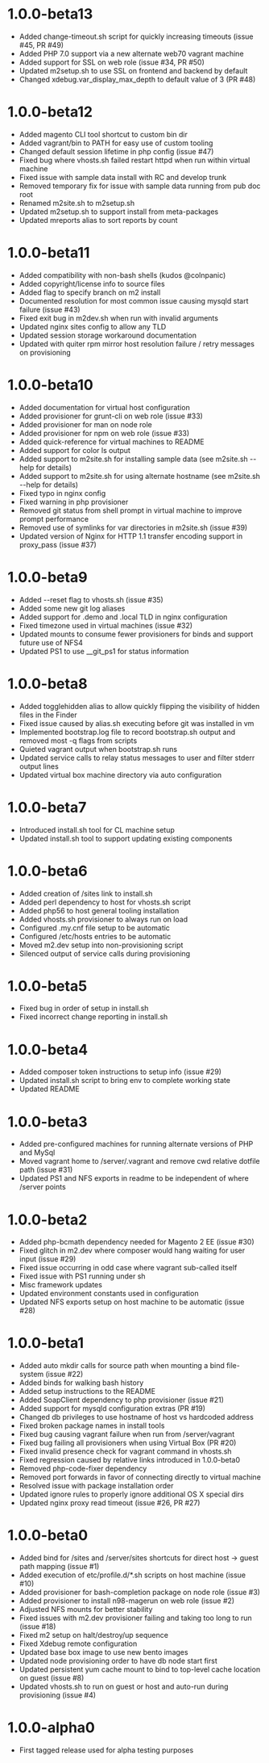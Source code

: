 1.0.0-beta13
===============

* Added change-timeout.sh script for quickly increasing timeouts (issue #45, PR #49)
* Added PHP 7.0 support via a new alternate web70 vagrant machine
* Added support for SSL on web role (issue #34, PR #50)
* Updated m2setup.sh to use SSL on frontend and backend by default
* Changed xdebug.var_display_max_depth to default value of 3 (PR #48)

1.0.0-beta12
===============

* Added magento CLI tool shortcut to custom bin dir
* Added vagrant/bin to PATH for easy use of custom tooling
* Changed default session lifetime in php config (issue #47)
* Fixed bug where vhosts.sh failed restart httpd when run within virtual machine
* Fixed issue with sample data install with RC and develop trunk
* Removed temporary fix for issue with sample data running from pub doc root
* Renamed m2site.sh to m2setup.sh
* Updated m2setup.sh to support install from meta-packages
* Updated mreports alias to sort reports by count

1.0.0-beta11
===============

* Added compatibility with non-bash shells (kudos @colnpanic)
* Added copyright/license info to source files
* Added flag to specify branch on m2 install
* Documented resolution for most common issue causing mysqld start failure (issue #43)
* Fixed exit bug in m2dev.sh when run with invalid arguments
* Updated nginx sites config to allow any TLD
* Updated session storage workaround documentation
* Updated with quiter rpm mirror host resolution failure / retry messages on provisioning

1.0.0-beta10
===============

* Added documentation for virtual host configuration
* Added provisioner for grunt-cli on web role (issue #33)
* Added provisioner for man on node role
* Added provisioner for npm on web role (issue #33)
* Added quick-reference for virtual machines to README
* Added support for color ls output
* Added support to m2site.sh for installing sample data (see m2site.sh --help for details)
* Added support to m2site.sh for using alternate hostname (see m2site.sh --help for details)
* Fixed typo in nginx config
* Fixed warning in php provisioner
* Removed git status from shell prompt in virtual machine to improve prompt performance
* Removed use of symlinks for var directories in m2site.sh (issue #39)
* Updated version of Nginx for HTTP 1.1 transfer encoding support in proxy_pass (issue #37)

1.0.0-beta9
===============

* Added --reset flag to vhosts.sh (issue #35)
* Added some new git log aliases
* Added support for .demo and .local TLD in nginx configuration
* Fixed timezone used in virtual machines (issue #32)
* Updated mounts to consume fewer provisioners for binds and support future use of NFS4
* Updated PS1 to use __git_ps1 for status information

1.0.0-beta8
===============

* Added togglehidden alias to allow quickly flipping the visibility of hidden files in the Finder
* Fixed issue caused by alias.sh executing before git was installed in vm
* Implemented bootstrap.log file to record bootstrap.sh output and removed most -q flags from scripts
* Quieted vagrant output when bootstrap.sh runs
* Updated service calls to relay status messages to user and filter stderr output lines
* Updated virtual box machine directory via auto configuration

1.0.0-beta7
===============

* Introduced install.sh tool for CL machine setup
* Updated install.sh tool to support updating existing components

1.0.0-beta6
===============

* Added creation of /sites link to install.sh
* Added perl dependency to host for vhosts.sh script
* Added php56 to host general tooling installation
* Added vhosts.sh provisioner to always run on load
* Configured .my.cnf file setup to be automatic
* Configured /etc/hosts entries to be automatic
* Moved m2.dev setup into non-provisioning script
* Silenced output of service calls during provisioning

1.0.0-beta5
===============

* Fixed bug in order of setup in install.sh
* Fixed incorrect change reporting in install.sh

1.0.0-beta4
===============

* Added composer token instructions to setup info (issue #29)
* Updated install.sh script to bring env to complete working state
* Updated README

1.0.0-beta3
===============

* Added pre-configured machines for running alternate versions of PHP and MySql
* Moved vagrant home to /server/.vagrant and remove cwd relative dotfile path (issue #31)
* Updated PS1 and NFS exports in readme to be independent of where /server points

1.0.0-beta2
===============

* Added php-bcmath dependency needed for Magento 2 EE (issue #30)
* Fixed glitch in m2.dev where composer would hang waiting for user input (issue #29)
* Fixed issue occurring in odd case where vagrant sub-called itself
* Fixed issue with PS1 running under sh
* Misc framework updates
* Updated environment constants used in configuration
* Updated NFS exports setup on host machine to be automatic (issue #28)

1.0.0-beta1
===============

* Added auto mkdir calls for source path when mounting a bind file-system (issue #22)
* Added binds for walking bash history
* Added setup instructions to the README
* Added SoapClient dependency to php provisioner (issue #21)
* Added support for mysqld configuration extras (PR #19)
* Changed db privileges to use hostname of host vs hardcoded address
* Fixed broken package names in install tools
* Fixed bug causing vagrant failure when run from /server/vagrant
* Fixed bug failing all provisioners when using Virtual Box (PR #20)
* Fixed invalid presence check for vagrant command in vhosts.sh
* Fixed regression caused by relative links introduced in 1.0.0-beta0
* Removed php-code-fixer dependency
* Removed port forwards in favor of connecting directly to virtual machine
* Resolved issue with package installation order
* Updated ignore rules to properly ignore additional OS X special dirs
* Updated nginx proxy read timeout (issue #26, PR #27)

1.0.0-beta0
===============

* Added bind for /sites and /server/sites shortcuts for direct host -> guest path mapping (issue #1)
* Added execution of etc/profile.d/*.sh scripts on host machine (issue #10)
* Added provisioner for bash-completion package on node role (issue #3)
* Added provisioner to install n98-magerun on web role (issue #2)
* Adjusted NFS mounts for better stability
* Fixed issues with m2.dev provisioner failing and taking too long to run (issue #18)
* Fixed m2 setup on halt/destroy/up sequence
* Fixed Xdebug remote configuration
* Updated base box image to use new bento images
* Updated node provisioning order to have db node start first
* Updated persistent yum cache mount to bind to top-level cache location on guest (issue #8)
* Updated vhosts.sh to run on guest or host and auto-run during provisioning (issue #4)

1.0.0-alpha0
===============

* First tagged release used for alpha testing purposes
